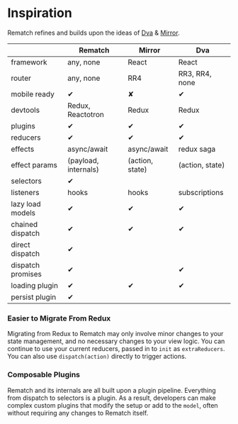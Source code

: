 # Inspiration

Rematch refines and builds upon the ideas of [Dva](github.com/dvajs/dva) & [Mirror](https://github.com/mirrorjs/mirror).

|   | Rematch | Mirror  | Dva  |
|---|---|---|---|
| framework | any, none  | React  | React  |
| router  | any, none  | RR4  | RR3, RR4, none  |
| mobile ready  | ‎✔ | ✘ | ‎✔	|
| devtools | Redux, Reactotron | Redux | Redux |
| plugins | ✔ | ✔ | ✔ |
| reducers | ✔ | ✔ | ✔ |
| effects | async/await | async/await | redux saga |
| effect params | (payload, internals) | (action, state) | (action, state)  |
| selectors | ✔ |   |   |
| listeners | hooks | hooks | subscriptions |
| lazy load models | ✔ | ✔ | ✔ |
| chained dispatch | ✔ | ✔ | ✔ |
| direct dispatch | ✔ |  |  |
| dispatch promises | ✔ |   | ✔ |
| loading plugin | ✔ | ✔ | ✔ |
| persist plugin | ✔ |  |  |

### Easier to Migrate From Redux

Migrating from Redux to Rematch may only involve minor changes to your state management, and no necessary changes to your view logic. You can continue to use your current reducers, passed in to `init` as `extraReducers`. You can also use `dispatch(action)` directly to trigger actions.

### Composable Plugins

Rematch and its internals are all built upon a plugin pipeline. Everything from dispatch to selectors is a plugin. As a result, developers can make complex custom plugins that modify the setup or add to the `model`, often without requiring any changes to Rematch itself.
